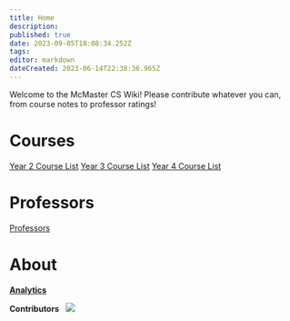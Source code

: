 ```yaml
---
title: Home
description: 
published: true
date: 2023-09-05T18:08:34.252Z
tags: 
editor: markdown
dateCreated: 2023-06-14T22:38:36.965Z
---
```


Welcome to the McMaster CS Wiki! Please contribute whatever you can, from course notes to professor ratings!

# Courses

[Year 2 Course List](/courses/y2/courselist)
[Year 3 Course List](/courses/y3/courselist)
[Year 4 Course List](/courses/y4/courselist)

# Professors

[Professors](/professors)

# About

[**Analytics**](https://analytics.umami.is/share/MugAnZWPeJk3ICCn/Mac%20CS%20Wiki)

**Contributors**
&nbsp;
<img src="https://contrib.rocks/image?repo=mac-egirls/mcmaster-cs-wiki" />